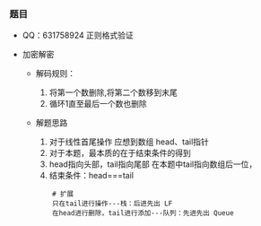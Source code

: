 ### 题目

- QQ：631758924 正则格式验证

- 加密解密

  - 解码规则：

    1. 将第一个数删除,将第二个数移到末尾
    2. 循环1直至最后一个数也删除

  - 解题思路

    1. 对于线性首尾操作 应想到数组 head、tail指针
    2. 对于本题，最本质的在于结束条件的得到
    3. head指向头部，tail指向尾部 在本题中tail指向数组后一位，
    4. 结束条件：head===tail

    ```
        # 扩展
        只在tail进行操作---栈：后进先出 LF
        在head进行删除，tail进行添加---队列：先进先出 Queue
    ```

